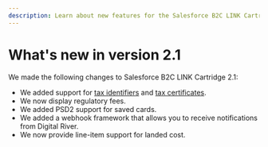 ```yaml
---
description: Learn about new features for the Salesforce B2C LINK Cartridge 2.1
---
```


# What's new in version 2.1

We made the following changes to Salesforce B2C LINK Cartridge 2.1:

* We added support for [tax identifiers](../user-guide.md#tax-identifier) and [tax certificates](../user-guide.md#tax-certificates).
* We now display regulatory fees.
* We added PSD2 support for saved cards.
* We added a webhook framework that allows you to receive notifications from Digital River.
* We now provide line-item support for landed cost.
